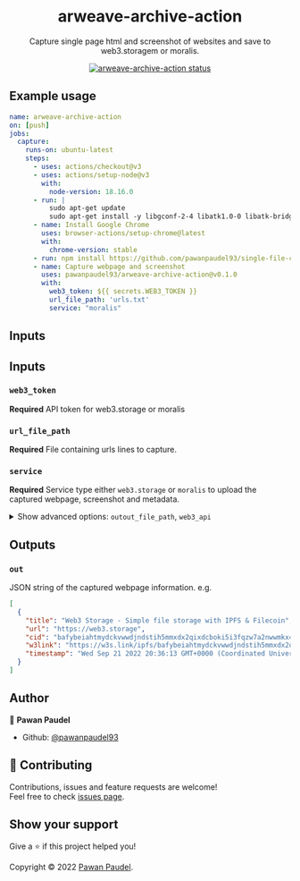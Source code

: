 <h1 align="center">arweave-archive-action</h1>
<p align="center">Capture single page html and screenshot of websites and save to web3.storagem or moralis.</p>

<p align="center">
  <a href="https://github.com/pawanpaudel93/arweave-archive-action/actions"><img alt="arweave-archive-action status" src="https://github.com/pawanpaudel93/arweave-archive-action/workflows/arweave-archive-action/badge.svg"></a>
</p>

## Example usage

```yaml
name: arweave-archive-action
on: [push]
jobs:
  capture:
    runs-on: ubuntu-latest
    steps:
      - uses: actions/checkout@v3
      - uses: actions/setup-node@v3
        with:
          node-version: 18.16.0
      - run: |
          sudo apt-get update
          sudo apt-get install -y libgconf-2-4 libatk1.0-0 libatk-bridge2.0-0 libgdk-pixbuf2.0-0 libgtk-3-0 libgbm-dev libnss3-dev libxss-dev libasound2
      - name: Install Google Chrome
        uses: browser-actions/setup-chrome@latest
        with:
          chrome-version: stable
      - run: npm install https://github.com/pawanpaudel93/single-file-cli
      - name: Capture webpage and screenshot
        uses: pawanpaudel93/arweave-archive-action@v0.1.0
        with:
          web3_token: ${{ secrets.WEB3_TOKEN }}
          url_file_path: 'urls.txt'
          service: "moralis"
```

## Inputs

## Inputs

### `web3_token`

**Required** API token for web3.storage or moralis

### `url_file_path`

**Required** File containing urls lines to capture.

### `service`

**Required** Service type either `web3.storage` or `moralis` to upload the captured webpage, screenshot and metadata.

<details>
  <summary>Show advanced options: <code>outout_file_path</code>,  <code>web3_api</code></summary>

### `output_file_path`

_Default_ `saved.json`

JSON file path to save the captured webpage information.

### `web3_api`

_Default_ `https://api.web3.storage`

Useful for testing against staging deployments by setting to the api origin of your choice.

</details>

## Outputs

### `out`

JSON string of the captured webpage information.
e.g.  

```json
[
  {
    "title": "Web3 Storage - Simple file storage with IPFS & Filecoin",
    "url": "https://web3.storage",
    "cid": "bafybeiahtmydckvwwdjndstih5mmxdx2qixdcboki5i3fqzw7a2nwwmkx4",
    "w3link": "https://w3s.link/ipfs/bafybeiahtmydckvwwdjndstih5mmxdx2qixdcboki5i3fqzw7a2nwwmkx4",
    "timestamp": "Wed Sep 21 2022 20:36:13 GMT+0000 (Coordinated Universal Time)"
  }
]
```

## Author

👤 **Pawan Paudel**

- Github: [@pawanpaudel93](https://github.com/pawanpaudel93)

## 🤝 Contributing

Contributions, issues and feature requests are welcome!<br />Feel free to check [issues page](https://github.com/pawanpaudel93/arweave-archive-action/issues).

## Show your support

Give a ⭐️ if this project helped you!

Copyright © 2022 [Pawan Paudel](https://github.com/pawanpaudel93).<br />
